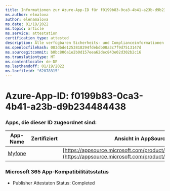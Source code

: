 ```yaml
---
title: Informationen zur Azure-App-ID für f0199b83-0ca3-4b41-a23b-d9b234484438
ms.author: elmalova
author: elenamalova
ms.date: 01/18/2022
ms.topic: article
ms.service: attestation
certification_type: attested
description: Alle verfügbaren Sicherheits- und Complianceinformationen für f0199b83-0ca3-4b41-a23b-d9b234484438.
ms.openlocfilehash: 083dbde1253818294fdebdb00a3c7f9d7513147d
ms.sourcegitcommit: b0bc806a1e2b0d157eea62dec843e02d302b2c16
ms.translationtype: MT
ms.contentlocale: de-DE
ms.lasthandoff: 01/19/2022
ms.locfileid: "62078315"
---
```

# <a name="azure-app-id-f0199b83-0ca3-4b41-a23b-d9b234484438"></a>Azure-App-ID: f0199b83-0ca3-4b41-a23b-d9b234484438


### <a name="apps-associated-with-this-id"></a>Apps, die dieser ID zugeordnet sind:
| **App-Name** | **Zertifiziert** | **Ansicht in AppSource** |
|--------------|---------------|-----------------------|
| [Myfone](https://docs.microsoft.com/microsoft-365-app-certification/forward/WA200000716) |  | [https://appsource.microsoft.com/product/office/WA200000716](https://appsource.microsoft.com/product/office/WA200000716) |

### <a name="microsoft-365-app-compliance-status"></a>Microsoft 365 App-Kompatibilitätsstatus
- Publisher Attestaton Status: Completed
